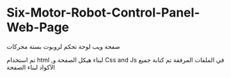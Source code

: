 # Six-Motor-Robot-Control-Panel-Web-Page
صفحة ويب لوحة تحكم لروبوت بستة محركات

تم استخدام html ,لبناء هيكل الصفحة
و Css and Js
في الملفات المرفقة تم كتابة جميع الآكواد لبناء الصفحة
